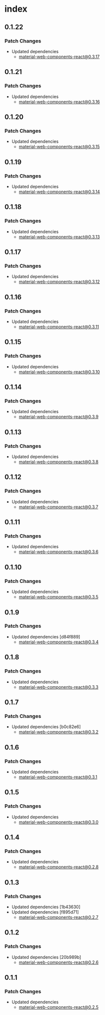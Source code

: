 # index

## 0.1.22

### Patch Changes

- Updated dependencies
  - material-web-components-react@0.3.17

## 0.1.21

### Patch Changes

- Updated dependencies
  - material-web-components-react@0.3.16

## 0.1.20

### Patch Changes

- Updated dependencies
  - material-web-components-react@0.3.15

## 0.1.19

### Patch Changes

- Updated dependencies
  - material-web-components-react@0.3.14

## 0.1.18

### Patch Changes

- Updated dependencies
  - material-web-components-react@0.3.13

## 0.1.17

### Patch Changes

- Updated dependencies
  - material-web-components-react@0.3.12

## 0.1.16

### Patch Changes

- Updated dependencies
  - material-web-components-react@0.3.11

## 0.1.15

### Patch Changes

- Updated dependencies
  - material-web-components-react@0.3.10

## 0.1.14

### Patch Changes

- Updated dependencies
  - material-web-components-react@0.3.9

## 0.1.13

### Patch Changes

- Updated dependencies
  - material-web-components-react@0.3.8

## 0.1.12

### Patch Changes

- Updated dependencies
  - material-web-components-react@0.3.7

## 0.1.11

### Patch Changes

- Updated dependencies
  - material-web-components-react@0.3.6

## 0.1.10

### Patch Changes

- Updated dependencies
  - material-web-components-react@0.3.5

## 0.1.9

### Patch Changes

- Updated dependencies [d84f889]
  - material-web-components-react@0.3.4

## 0.1.8

### Patch Changes

- Updated dependencies
  - material-web-components-react@0.3.3

## 0.1.7

### Patch Changes

- Updated dependencies [b0c82e6]
  - material-web-components-react@0.3.2

## 0.1.6

### Patch Changes

- Updated dependencies
  - material-web-components-react@0.3.1

## 0.1.5

### Patch Changes

- Updated dependencies
  - material-web-components-react@0.3.0

## 0.1.4

### Patch Changes

- Updated dependencies
  - material-web-components-react@0.2.8

## 0.1.3

### Patch Changes

- Updated dependencies [1b43630]
- Updated dependencies [f895d71]
  - material-web-components-react@0.2.7

## 0.1.2

### Patch Changes

- Updated dependencies [20b989b]
  - material-web-components-react@0.2.6

## 0.1.1

### Patch Changes

- Updated dependencies
  - material-web-components-react@0.2.5
